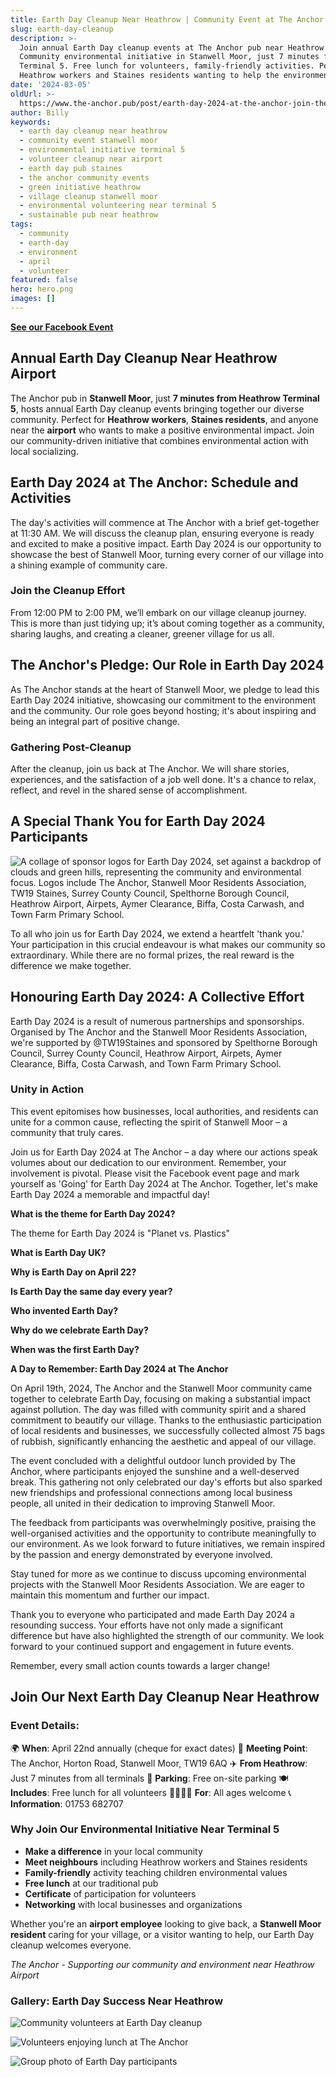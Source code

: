 ```yaml
---
title: Earth Day Cleanup Near Heathrow | Community Event at The Anchor
slug: earth-day-cleanup
description: >-
  Join annual Earth Day cleanup events at The Anchor pub near Heathrow Airport.
  Community environmental initiative in Stanwell Moor, just 7 minutes from
  Terminal 5. Free lunch for volunteers, family-friendly activities. Perfect for
  Heathrow workers and Staines residents wanting to help the environment.
date: '2024-03-05'
oldUrl: >-
  https://www.the-anchor.pub/post/earth-day-2024-at-the-anchor-join-the-cleanup-thea
author: Billy
keywords:
  - earth day cleanup near heathrow
  - community event stanwell moor
  - environmental initiative terminal 5
  - volunteer cleanup near airport
  - earth day pub staines
  - the anchor community events
  - green initiative heathrow
  - village cleanup stanwell moor
  - environmental volunteering near terminal 5
  - sustainable pub near heathrow
tags:
  - community
  - earth-day
  - environment
  - april
  - volunteer
featured: false
hero: hero.png
images: []
---
```


  

  

[**See our Facebook Event**](https://bit.ly/49QawSg)

  

## **Annual Earth Day Cleanup Near Heathrow Airport**

The Anchor pub in **Stanwell Moor**, just **7 minutes from Heathrow Terminal 5**, hosts annual Earth Day cleanup events bringing together our diverse community. Perfect for **Heathrow workers**, **Staines residents**, and anyone near the **airport** who wants to make a positive environmental impact. Join our community-driven initiative that combines environmental action with local socializing.

  

## **Earth Day 2024 at The Anchor: Schedule and Activities**

  

The day's activities will commence at The Anchor with a brief get-together at 11:30 AM. We will discuss the cleanup plan, ensuring everyone is ready and excited to make a positive impact. Earth Day 2024 is our opportunity to showcase the best of Stanwell Moor, turning every corner of our village into a shining example of community care.

  

### **Join the Cleanup Effort**

  

From 12:00 PM to 2:00 PM, we’ll embark on our village cleanup journey. This is more than just tidying up; it’s about coming together as a community, sharing laughs, and creating a cleaner, greener village for us all.

  

## **The Anchor's Pledge: Our Role in Earth Day 2024**

  

As The Anchor stands at the heart of Stanwell Moor, we pledge to lead this Earth Day 2024 initiative, showcasing our commitment to the environment and the community. Our role goes beyond hosting; it's about inspiring and being an integral part of positive change.

  

### **Gathering Post-Cleanup**

  

After the cleanup, join us back at The Anchor. We will share stories, experiences, and the satisfaction of a job well done. It's a chance to relax, reflect, and revel in the shared sense of accomplishment.

  

## **A Special Thank You for Earth Day 2024 Participants**

  

![A collage of sponsor logos for Earth Day 2024, set against a backdrop of clouds and green hills, representing the community and environmental focus. Logos include The Anchor, Stanwell Moor Residents Association, TW19 Staines, Surrey County Council, Spelthorne Borough Council, Heathrow Airport, Airpets, Aymer Clearance, Biffa, Costa Carwash, and Town Farm Primary School.](/content/blog/earth-day-cleanup/image-1.png)

  

To all who join us for Earth Day 2024, we extend a heartfelt 'thank you.' Your participation in this crucial endeavour is what makes our community so extraordinary. While there are no formal prizes, the real reward is the difference we make together.

  

## **Honouring Earth Day 2024: A Collective Effort**

  

Earth Day 2024 is a result of numerous partnerships and sponsorships. Organised by The Anchor and the Stanwell Moor Residents Association, we're supported by @TW19Staines and sponsored by Spelthorne Borough Council, Surrey County Council, Heathrow Airport, Airpets, Aymer Clearance, Biffa, Costa Carwash, and Town Farm Primary School.

  

### **Unity in Action**

  

This event epitomises how businesses, local authorities, and residents can unite for a common cause, reflecting the spirit of Stanwell Moor – a community that truly cares.

  

Join us for Earth Day 2024 at The Anchor – a day where our actions speak volumes about our dedication to our environment. Remember, your involvement is pivotal. Please visit the Facebook event page and mark yourself as 'Going' for Earth Day 2024 at The Anchor. Together, let's make Earth Day 2024 a memorable and impactful day!

  

  

**What is the theme for Earth Day 2024?**

The theme for Earth Day 2024 is "Planet vs. Plastics"

**What is Earth Day UK?**

  

**Why is Earth Day on April 22?**

  

**Is Earth Day the same day every year?**

  

**Who invented Earth Day?**

  

**Why do we celebrate Earth Day?**

  

**When was the first Earth Day?**

  

  

**A Day to Remember: Earth Day 2024 at The Anchor**

  

On April 19th, 2024, The Anchor and the Stanwell Moor community came together to celebrate Earth Day, focusing on making a substantial impact against pollution. The day was filled with community spirit and a shared commitment to beautify our village. Thanks to the enthusiastic participation of local residents and businesses, we successfully collected almost 75 bags of rubbish, significantly enhancing the aesthetic and appeal of our village.

  

The event concluded with a delightful outdoor lunch provided by The Anchor, where participants enjoyed the sunshine and a well-deserved break. This gathering not only celebrated our day's efforts but also sparked new friendships and professional connections among local business people, all united in their dedication to improving Stanwell Moor.

  

The feedback from participants was overwhelmingly positive, praising the well-organised activities and the opportunity to contribute meaningfully to our environment. As we look forward to future initiatives, we remain inspired by the passion and energy demonstrated by everyone involved.

  

Stay tuned for more as we continue to discuss upcoming environmental projects with the Stanwell Moor Residents Association. We are eager to maintain this momentum and further our impact.

  

Thank you to everyone who participated and made Earth Day 2024 a resounding success. Your efforts have not only made a significant difference but have also highlighted the strength of our community. We look forward to your continued support and engagement in future events.

  

Remember, every small action counts towards a larger change!

## **Join Our Next Earth Day Cleanup Near Heathrow**

### **Event Details:**
🌍 **When**: April 22nd annually (cheque for exact dates)
📍 **Meeting Point**: The Anchor, Horton Road, Stanwell Moor, TW19 6AQ
✈️ **From Heathrow**: Just 7 minutes from all terminals
🚗 **Parking**: Free on-site parking
🍽️ **Includes**: Free lunch for all volunteers
👨‍👩‍👧‍👦 **For**: All ages welcome
📞 **Information**: 01753 682707

### **Why Join Our Environmental Initiative Near Terminal 5**

- **Make a difference** in your local community
- **Meet neighbours** including Heathrow workers and Staines residents
- **Family-friendly** activity teaching children environmental values
- **Free lunch** at our traditional pub
- **Certificate** of participation for volunteers
- **Networking** with local businesses and organizations

Whether you're an **airport employee** looking to give back, a **Stanwell Moor resident** caring for your village, or a visitor wanting to help, our Earth Day cleanup welcomes everyone.

*The Anchor - Supporting our community and environment near Heathrow Airport*

### Gallery: Earth Day Success Near Heathrow

![Community volunteers at Earth Day cleanup](/content/blog/earth-day-cleanup/image-5.png)

![Volunteers enjoying lunch at The Anchor](/content/blog/earth-day-cleanup/image-10.png)

![Group photo of Earth Day participants](/content/blog/earth-day-cleanup/image-15.png)









